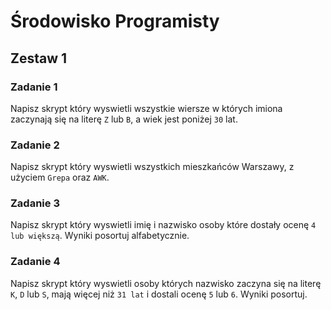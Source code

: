# Środowisko Programisty

## Zestaw 1

### Zadanie 1

Napisz skrypt który wyswietli wszystkie wiersze w których imiona zaczynają się na literę ```Z``` lub ```B```, a wiek jest poniżej ```30``` lat.

### Zadanie 2

Napisz skrypt który wyswietli wszystkich mieszkańców Warszawy, z użyciem ```Grepa``` oraz ```AWK```.

### Zadanie 3

Napisz skrypt który wyswietli imię i nazwisko osoby które dostały ocenę ```4 lub większą```. Wyniki posortuj alfabetycznie.

### Zadanie 4

Napisz skrypt który wyswietli osoby których nazwisko zaczyna się na literę ```K```, ```D``` lub ```S```, mają więcej niż ```31 lat``` i dostali ocenę ```5``` lub ```6```. Wyniki posortuj.
